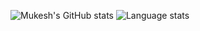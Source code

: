
![Mukesh's GitHub stats](https://github-readme-stats.vercel.app/api?username=mukeshpilaniya&show_icons=true&theme=radical&line_height=2) ![Language stats](https://github-readme-stats.vercel.app/api/top-langs/?username=mukeshpilaniya&layout=compact&show_icons=true&theme=radical&langs_count=25&hide=python&line_height=0.000001)
